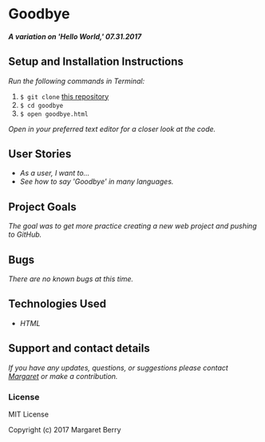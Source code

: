 # Goodbye

#### _A variation on 'Hello World,' 07.31.2017_

## Setup and Installation Instructions
_Run the following commands in Terminal:_

1. `$ git clone` [this repository](https://github.com/codemargaret/goodbye.git)
2. `$ cd goodbye`
3. `$ open goodbye.html`

_Open in your preferred text editor for a closer look at the code._

## User Stories
* _As a user, I want to..._
* _See how to say 'Goodbye' in many languages._

## Project Goals
_The goal was to get more practice creating a new web project and pushing to GitHub._

## Bugs
_There are no known bugs at this time._

## Technologies Used
* _HTML_

## Support and contact details
_If you have any updates, questions, or suggestions please contact [Margaret] or make a contribution._

[Margaret]: mailto:margaretshelaghmcgovern@gmail.com

### License
MIT License

Copyright (c) 2017 Margaret Berry
